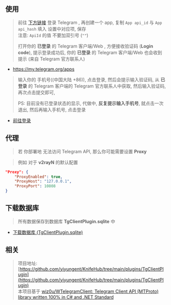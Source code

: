 

## 使用

> 前往 [下方链接](https://my.telegram.org/apps) 登录 Telegram , 再创建一个 app, 复制 `App api_id` 与 `App api_hash` 填入 设置中对应项, 保存      
> 注意: `ApiId` 的值 不要加双引号 (`""`)
> 
> 打开你的 **已登录** 的 Telegram 客户端/Web , 方便接收验证码 (**Login code**), 提示登录成功后, 你的 **已登录** 的 Telegram 客户端/Web 也会收到提示 (来自 Telegram 官方联系人)

- https://my.telegram.org/apps

> 输入你的 手机号((中国大陆 +86)), 点击登录, 然后会提示输入验证码, 从 **已登录** 的 Telegram 客户端的 Telegram 官方联系人中获取, 然后输入验证码, 再次点击提交即可,   
> 
> PS: 目前没有已登录状态的显示, 代做中, **反复提示输入手机号**, 就点击一次退出, 然后再输入手机号, 点击登录

- [前往登录](/plugins/TgClientPlugin)


## 代理

> 若 你部署地 无法访问 Telegram API, 那么你可能需要设置 **Proxy**

> 例如 对于 **v2rayN** 的默认配置

```json
"Proxy": {
    "ProxyEnabled": true,
    "ProxyHost": "127.0.0.1",
    "ProxyPort": 10808
}
```


## 下载数据库

> 所有数据保存到数据库 **TgClientPlugin.sqlite** 中

- [下载数据库 (TgClientPlugin.sqlite)](/api/Plugins/TgClientPlugin/Download)




## 相关

> 项目地址: [https://github.com/yiyungent/KnifeHub/tree/main/plugins/TgClientPlugin](https://github.com/yiyungent/KnifeHub/tree/main/plugins/TgClientPlugin)             
> 本项目基于 [wiz0u/WTelegramClient: Telegram Client API (MTProto) library written 100% in C# and .NET Standard](https://github.com/wiz0u/WTelegramClient)

<!-- Matomo Image Tracker-->
<img referrerpolicy="no-referrer-when-downgrade" src="https://matomo.moeci.com/matomo.php?idsite=2&amp;rec=1&amp;action_name=Plugins.TgClientPlugin-v0.0.1.README" style="border:0" alt="" />
<!-- End Matomo -->
